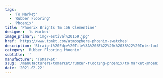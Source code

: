 ```yaml
---
tags:
  - 'To Market'
  - 'Rubber Flooring'
  - 'Phoenix'
title: 'Phoenix Brights Tm 156 Clementine'
designer: 'To Market'
image_primary: 'img/Festival%20159.jpg'
href: 'https://www.tomkt.com/atmosphere-phoenix-swatches'
description: 'Straight%20Edge%20Tile%3A%2038%22%20x%2038%22%20Interlocking%20Tile%3A%2037%22%20x%2037%22'
category: 'Rubber Flooring Phoenix'
subtitle: ''
manufacturer: 'ToMarket'
slug: '/manufacturers/tomarket/rubber-flooring-phoenix/to-market-phoenix-brights-tm-156-clementine'
date: '2021-02-22'
---
```

